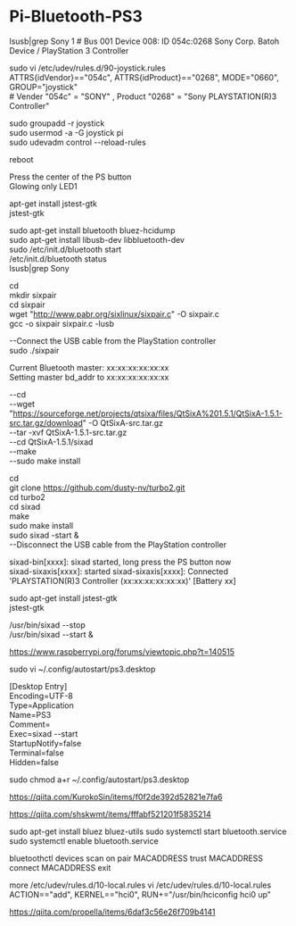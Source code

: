 # Pi-Bluetooth-PS3


lsusb|grep Sony  1
\# Bus 001 Device 008: ID 054c:0268 Sony Corp. Batoh Device / PlayStation 3 Controller   
  
sudo vi /etc/udev/rules.d/90-joystick.rules  
ATTRS{idVendor}=="054c", ATTRS{idProduct}=="0268", MODE="0660", GROUP="joystick"  
\# Vender "054c" = "SONY" , Product "0268" = "Sony PLAYSTATION(R)3 Controller"  
  
sudo groupadd -r joystick  
sudo usermod -a -G joystick pi  
sudo udevadm control --reload-rules  
  
reboot  
  
Press the center of the PS button  
Glowing only LED1  
  
apt-get install jstest-gtk  
jstest-gtk  
  
   
sudo apt-get install bluetooth bluez-hcidump  
sudo apt-get install libusb-dev libbluetooth-dev  
sudo /etc/init.d/bluetooth start  
/etc/init.d/bluetooth status  
lsusb|grep Sony
  
cd  
mkdir sixpair  
cd sixpair  
wget "http://www.pabr.org/sixlinux/sixpair.c" -O sixpair.c  
gcc -o sixpair sixpair.c -lusb  

--Connect the USB cable from the PlayStation controller  
sudo ./sixpair

Current Bluetooth master: xx:xx:xx:xx:xx:xx  
Setting master bd_addr to xx:xx:xx:xx:xx:xx  
  
--cd  
--wget "https://sourceforge.net/projects/qtsixa/files/QtSixA%201.5.1/QtSixA-1.5.1-src.tar.gz/download" -O QtSixA-src.tar.gz  
--tar -xvf QtSixA-1.5.1-src.tar.gz  
--cd QtSixA-1.5.1/sixad  
--make  
--sudo make install  
  
cd  
git clone https://github.com/dusty-nv/turbo2.git  
cd turbo2  
cd sixad  
make  
sudo make install  
sudo sixad -start &  
--Disconnect the USB cable from the PlayStation controller

sixad-bin[xxxx]: sixad started, long press the PS button now  
sixad-sixaxis[xxxx]: started
sixad-sixaxis[xxxx]: Connected 'PLAYSTATION(R)3 Controller (xx:xx:xx:xx:xx:xx)' [Battery xx]  
  
sudo apt-get install jstest-gtk  
jstest-gtk  
   
/usr/bin/sixad --stop  
/usr/bin/sixad --start &  

https://www.raspberrypi.org/forums/viewtopic.php?t=140515  

sudo vi ~/.config/autostart/ps3.desktop

[Desktop Entry]  
Encoding=UTF-8  
Type=Application  
Name=PS3  
Comment=  
Exec=sixad --start  
StartupNotify=false  
Terminal=false  
Hidden=false  

sudo chmod a+r ~/.config/autostart/ps3.desktop

https://qiita.com/KurokoSin/items/f0f2de392d52821e7fa6

https://qiita.com/shskwmt/items/fffabf521201f5835214

sudo apt-get install bluez bluez-utils
sudo systemctl start bluetooth.service
sudo systemctl enable bluetooth.service

bluetoothctl
devices
scan on
pair    MACADDRESS
trust   MACADDRESS
connect MACADDRESS
exit

more /etc/udev/rules.d/10-local.rules
vi   /etc/udev/rules.d/10-local.rules
ACTION=="add", KERNEL=="hci0", RUN+="/usr/bin/hciconfig hci0 up"

https://qiita.com/propella/items/6daf3c56e26f709b4141
